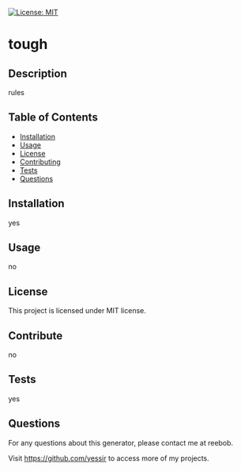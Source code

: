 [![License: MIT](https://img.shields.io/badge/License-MIT-yellow.svg)](https://opensource.org/licenses/MIT)
  # tough

  ## Description 

  rules

  ## Table of Contents
  * [Installation](#installation)
  * [Usage](#usage)
  * [License](#license)
  * [Contributing](#contributing)
  * [Tests](#tests)
  * [Questions](#questions)
  
  ## Installation 

  yes

  ## Usage 

  no

  ## License
  This project is licensed under MIT license.

  ## Contribute
  no

  ## Tests
  yes

  ## Questions

  For any questions about this generator, please contact me at reebob. 

  Visit https://github.com/yessir to access more of my projects.
